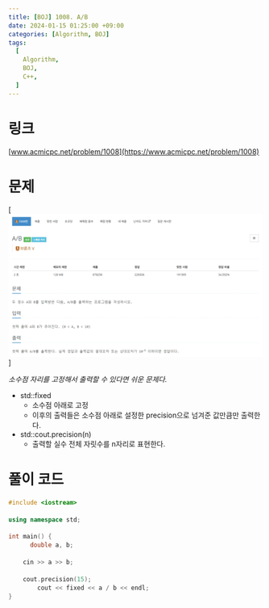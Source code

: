 ```yaml
---
title: [BOJ] 1008. A/B
date: 2024-01-15 01:25:00 +09:00
categories: [Algorithm, BOJ]
tags:
  [
    Algorithm,
    BOJ,
    C++,
  ]
---
```

# 링크
[www.acmicpc.net/problem/1008](https://www.acmicpc.net/problem/1008)

# 문제
[![1008](./../../../screenshots/BOJ/1008.png)]

*소수점 자리를 고정해서 출력할 수 있다면 쉬운 문제다.*

- std::fixed
  - 소수점 아래로 고정
  - 이후의 출력들은 소수점 아래로 설정한 precision으로 넘겨준 값만큼만 출력한다.
- std::cout.precision(n)
  - 출력할 실수 전체 자릿수를 n자리로 표현한다.

# 풀이 코드
```c++
#include <iostream>

using namespace std;

int main() {
	  double a, b;
    
    cin >> a >> b;
    
    cout.precision(15);
		cout << fixed << a / b << endl;
}
```
